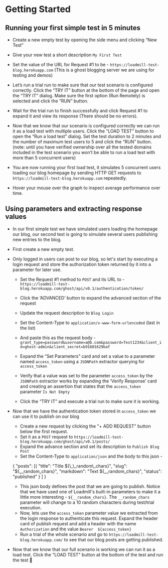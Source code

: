# Getting Started

## Running your first simple test in 5 minutes

* Create a new empty test by opening the side menu and clicking “New Test” 

* Give your new test a short description `My First Test`

* Set the value of the URL for Request \#1 to be - `https://loadmill-test-blog.herokuapp.com` \(This is a ghost blogging server we are using for testing and demos\)
* Let’s run a trial run to make sure that our test scenario is configured correctly. Click the “TRY IT” button at the bottom of the page and open the “TRY IT” dialog. Make sure the first option \(Run Remotely\) is selected and click the “RUN” button.
* Wait for the trial run to finish successfully and click Request \#1 to expand it and view its response \(There should be no errors\).
* Now that we know that our scenario is configured correctly we can run it as a load test with multiple users. Click the “LOAD TEST” button to open the “Run a load test” dialog. Set the test duration to 2 minutes and the number of maximum test users to 5 and click the “RUN” button. \(note: until you have verified ownership over all the tested domains included in the test scenario you won’t be able to run a load test with more than 5 concurrent users\)
* You are now running your first load test, it simulates 5 concurrent users loading our blog homepage by sending HTTP GET requests to `https://loadmill-test-blog.herokuapp.com` repeatedly. 

* Hover your mouse over the graph to inspect average performance over time.

## Using parameters and extracting response values

* In our first simple test we have simulated users loading the homepage our blog, our second test is going to simulate several users publishing new entries to the blog.
* First create a new empty test.
* Only logged in users can post to our blog, so let's start by executing a login request and store the authorization token returned by it into a parameter for later use. 
  * Set the Request \#1 method to `POST` and its URL to - `https://loadmill-test-blog.herokuapp.com/ghost/api/v0.1/authentication/token/`

  * Click the ‘ADVANCED’ button to expand the advanced section of the request
  * Update the request description to `Blog Login`
  * Set the Content-Type to `application/x-www-form-urlencoded` \(last in the list\)
  * And paste this as the request body - `grant_type=password&username=a@b.com&password=Test1234&client_id=ghost-admin&client_secret=b91601629baf`
  * Expand the “Set Parameters” card and set a value to a parameter named `access_token` using a `JSONPath` extractor querying for `access_token`
  * Verify that a value was set to the parameter `access_token` by the `JSONPath` extractor works by expanding the ‘Verify Response’ card and creating an assertion that states that the `access_token` parameter `Is Not Empty`
  * Click the “TRY IT” and execute a trial run to make sure it is working.
* Now that we have the authentication token stored in `access_token` we can use it to publish on our blog
  * Create a new request by clicking the "+ ADD REQUEST" button below the first request.
  * Set it as a `POST` request to `https://loadmill-test-blog.herokuapp.com/ghost/api/v0.1/posts/`
  * Expand the advance section and set its description to `Publish Blog Post`
  * Set the Content-Type to `application/json` and the body to this json - 

  {
  	"posts": \[{
  			"title": "Title ${\_\_random\_chars}",
  			"slug": "${\_\_random\_chars}",
        		"markdown": "Text ${\_\_random\_chars}",
  			"status": "published"
  		}
  	\]
  }
  * This json body defines the post that we are going to publish. Notice that we have used one of Loadmill's built-in parameters to make it a little more interesting - `${__random_chars}`. The `__random_chars` parameter will change to a 10 random characters during test/trial execution.
  * Now, lets use the `access_token` parameter value we extracted from the login response to authenticate this request. Expand the header card of publish request and add a header with the name `Authorization` and the value `Bearer  ${access_token}`
  * Run a trial of the whole scenario and go to `https://loadmill-test-blog.herokuapp.com/` to see that our blog posts are getting published.
* Now that we know that our full scenario is working we can run it as a load test. Click the "LOAD TEST" button at the bottom of the test and run the test 🎉



